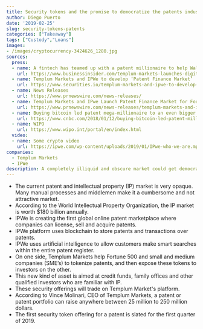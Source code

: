 ```yaml
---
title: Security tokens and the promise to democratize the patents industry
author: Diego Puerto
date: '2019-02-25'
slug: security-tokens-patents
categories: ["Takeaway"]
tags: ["Custody","Loans"]
images:
- /images/cryptocurrency-3424626_1280.jpg
sources:
  press:
  - name: A fintech has teamed up with a patent millionaire to help Wall Street own a slice of a company's most valuable inventions
    url: https://www.businessinsider.com/templum-markets-launches-digital-securities-for-patent-portfolios-2019-1
  - name: Templum Markets and IPWe to develop ‘Patent Finance Market’
    url: https://www.securities.io/templum-markets-and-ipwe-to-develop-patent-finance-market/
  - name: News Releases
    url: https://www.prnewswire.com/news-releases/
  - name: Templum Markets and IPwe Launch Patent Finance Market for Fortune Global 500 Companies and SMEs
    url: https://www.prnewswire.com/news-releases/templum-markets-and-ipwe-launch-patent-finance-market-for-fortune-global-500-companies-and-smes-300782316.html
  - name: Buying bitcoin led patent mega-millionaire to an even bigger investing idea
    url: https://www.cnbc.com/2018/01/12/buying-bitcoin-led-patent-millionaire-to-even-bigger-investing-idea.html
  - name: WIPO
    url: https://www.wipo.int/portal/en/index.html
  video:
  - name: Some crypto video
    url: https://ipwe.com/wp-content/uploads/2019/01/IPwe-who-we-are.mp4
companies:
  - Templum Markets
  - IPWe
description: A completely illiquid and obscure market could get democratized through Security Tokens.
---
```


- The current patent and intellectual property (IP) market is very opaque. Many manual processes and middlemen make it a cumbersome and not attractive market.
- According to the World Intellectual Property Organization, the IP market is worth $180 billion annually.
- IPWe is creating the first global online patent marketplace where companies can license, sell and acquire patents.
- IPWe platform uses blockchain to store patents and transactions over patents.
- IPWe uses artificial intelligence to allow customers make smart searches within the entire patent register.
- On one side, Templum Markets help Fortune 500 and small and medium companies (SME’s) to tokenize patents, and then expose these tokens to investors on the other.
- This new kind of asset is aimed at credit funds, family offices and other qualified investors who are familiar with IP.
- These security offerings will trade on Templum Market's platform.
- According to Vince Molinari, CEO of Templum Markets, a patent or patent portfolio can raise anywhere between 25 million to 250 million dollars.
- The first security token offering for a patent is slated for the first quarter of 2019.
